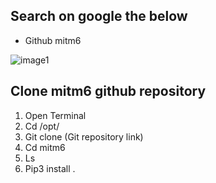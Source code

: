 
## Search on google the below

- Github mitm6

![image1](image1-94.png)

## Clone mitm6 github repository

1.  Open Terminal
2.  Cd /opt/
3.  Git clone (Git repository link)
4.  Cd mitm6
5.  Ls
6.  Pip3 install .

